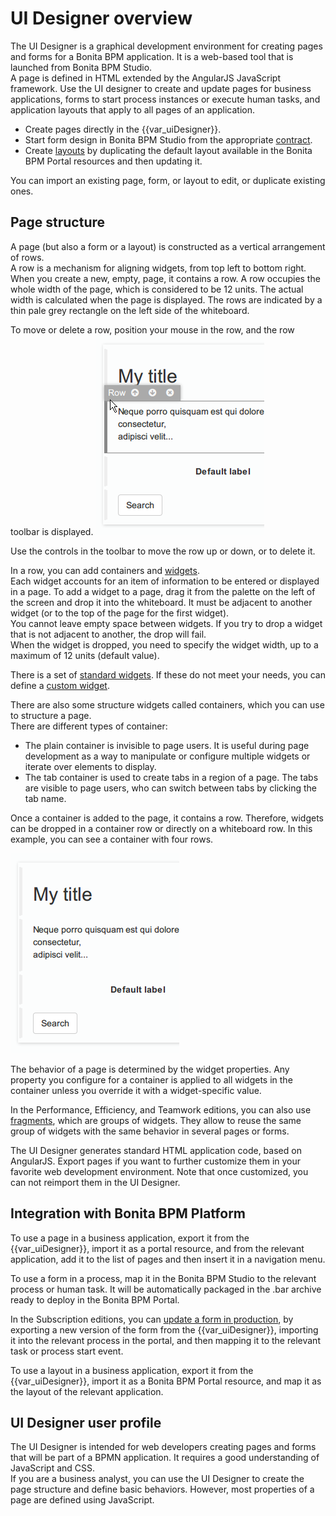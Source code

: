 # UI Designer overview

The UI Designer is a graphical development environment for creating pages and forms for a Bonita BPM application. It is a web-based tool that is launched from Bonita BPM Studio.  
A page is defined in HTML extended by the AngularJS JavaScript framework. Use the UI designer to create and update pages for business applications, forms to start process instances or execute human tasks, and application layouts that apply to all pages of an application.

* Create pages directly in the {{var\_uiDesigner}}.
* Start form design in Bonita BPM Studio from the appropriate [contract](contracts-and-contexts.md).
* Create [layouts](layouts.md) by duplicating the default layout available in the Bonita BPM Portal resources and then updating it.

You can import an existing page, form, or layout to edit, or duplicate existing ones.

## Page structure

A page (but also a form or a layout) is constructed as a vertical arrangement of rows.  
A row is a mechanism for aligning widgets, from top left to bottom right. When you create a new, empty, page, it contains a row. A row occupies the whole width of the page, which is considered to be 12 units. The actual width is calculated when the page is displayed. The rows are indicated by a thin pale grey rectangle on the left side of the whiteboard. 

To move or delete a row, position your mouse in the row, and the row toolbar is displayed.
![row toolbar](images/images-6_0/row-over.png)

Use the controls in the toolbar to move the row up or down, or to delete it. 

In a row, you can add containers and [widgets](widgets.md).  
Each widget accounts for an item of information to be entered or displayed in a page. To add a widget to a page, drag it from the palette on the left of the screen and drop it into the whiteboard. It must be adjacent to another widget (or to the top of the page for the first widget).  
You cannot leave empty space between widgets. If you try to drop a widget that is not adjacent to another, the drop will fail.  
When the widget is dropped, you need to specify the widget width, up to a maximum of 12 units (default value). 

There is a set of [standard widgets](widgets.md). If these do not meet your needs, you can define a [custom widget](custom-widgets.md).

There are also some structure widgets called containers, which you can use to structure a page.  
There are different types of container:
* The plain container is invisible to page users. It is useful during page development as a way to manipulate or configure multiple widgets or iterate over elements to display.
* The tab container is used to create tabs in a region of a page. The tabs are visible to page users, who can switch between tabs by clicking the tab name.

Once a container is added to the page, it contains a row. Therefore, widgets can be dropped in a container row or directly on a whiteboard row. In this example, you can see a container with four rows.

![A 4 row container](images/images-6_0/row-normal.png)

The behavior of a page is determined by the widget properties. Any property you configure for a container is applied to all widgets in the container unless you override it with a widget-specific value.

In the Performance, Efficiency, and Teamwork editions, you can also use [fragments](fragments.md), which are groups of widgets. They allow to reuse the same group of widgets with the same behavior in several pages or forms.

The UI Designer generates standard HTML application code, based on AngularJS. Export pages if you want to further customize them in your favorite web development environment. Note that once customized, you can not reimport them in the UI Designer.

## Integration with Bonita BPM Platform

To use a page in a business application, export it from the {{var\_uiDesigner}}, import it as a portal resource, and from the relevant application, add it to the list of pages and then insert it in a navigation menu.

To use a form in a process, map it in the Bonita BPM Studio to the relevant process or human task. It will be automatically packaged in the .bar archive ready to deploy in the Bonita BPM Portal.

In the Subscription editions, you can [update a form in production](live-update.md), by exporting a new version of the form from the {{var\_uiDesigner}}, importing it into the relevant process in the portal, and then mapping it to the relevant task or process start event. 

To use a layout in a business application, export it from the {{var\_uiDesigner}}, import it as a Bonita BPM Portal resource, and map it as the layout of the relevant application.

## UI Designer user profile

The UI Designer is intended for web developers creating pages and forms that will be part of a BPMN application. It requires a good understanding of JavaScript and CSS.  
If you are a business analyst, you can use the UI Designer to create the page structure and define basic behaviors. However, most properties of a page are defined using JavaScript.
